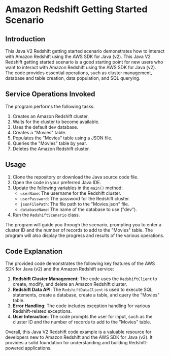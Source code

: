 # Amazon Redshift Getting Started Scenario

## Introduction
This Java V2 Redshift getting started scenario demonstrates how to interact with Amazon Redshift using the AWS SDK for Java (v2). This Java V2 Redshift getting started scenario is a good starting point for new users who want to interact with Amazon Redshift using the AWS SDK for Java (v2). The code provides essential operations, such as cluster management, database and table creation, data population, and SQL querying.

## Service Operations Invoked
The program performs the following tasks:

1. Creates an Amazon Redshift cluster.
2. Waits for the cluster to become available.
3. Uses the default dev database.
4. Creates a "Movies" table.
5. Populates the "Movies" table using a JSON file.
6. Queries the "Movies" table by year.
7. Deletes the Amazon Redshift cluster.


## Usage
1. Clone the repository or download the Java source code file.
2. Open the code in your preferred Java IDE.
3. Update the following variables in the `main()` method:
   - `userName`: The username for the Redshift cluster.
   - `userPassword`: The password for the Redshift cluster.
   - `jsonFilePath`: The file path to the "Movies.json" file.
   - `databaseName`: The name of the database to use ("dev").
4. Run the `RedshiftScenario` class.

The program will guide you through the scenario, prompting you to enter a cluster ID and the number of records to add to the "Movies" table. The program will also display the progress and results of the various operations.

## Code Explanation
The provided code demonstrates the following key features of the AWS SDK for Java (v2) and the Amazon Redshift service:

1. **Redshift Cluster Management**: The code uses the `RedshiftClient` to create, modify, and delete an Amazon Redshift cluster.
2. **Redshift Data API**: The `RedshiftDataClient` is used to execute SQL statements, create a database, create a table, and query the "Movies" table.
3. **Error Handling**: The code includes exception handling for various Redshift-related exceptions.
4. **User Interaction**: The code prompts the user for input, such as the cluster ID and the number of records to add to the "Movies" table.

Overall, this Java V2 Redshift code example is a valuable resource for developers new to Amazon Redshift and the AWS SDK for Java (v2). It provides a solid foundation for understanding and building Redshift-powered applications.